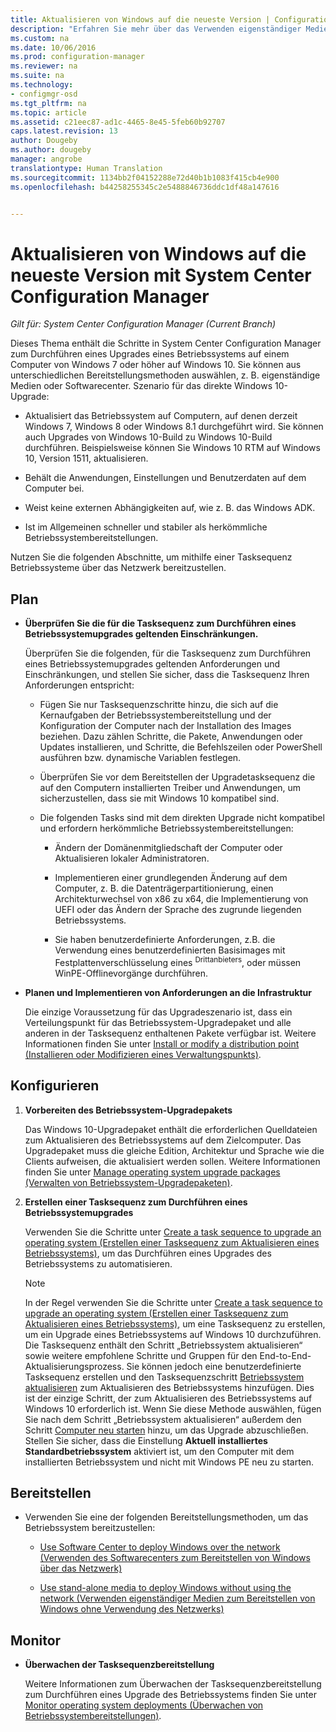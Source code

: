 ```yaml
---
title: Aktualisieren von Windows auf die neueste Version | Configuration Manager
description: "Erfahren Sie mehr über das Verwenden eigenständiger Medien oder Softwarecenter in Configuration Manager, um ein Upgrade eines Betriebssystems von Windows 7 oder höher auf Windows 10 durchzuführen."
ms.custom: na
ms.date: 10/06/2016
ms.prod: configuration-manager
ms.reviewer: na
ms.suite: na
ms.technology:
- configmgr-osd
ms.tgt_pltfrm: na
ms.topic: article
ms.assetid: c21eec87-ad1c-4465-8e45-5feb60b92707
caps.latest.revision: 13
author: Dougeby
ms.author: dougeby
manager: angrobe
translationtype: Human Translation
ms.sourcegitcommit: 1134bb2f04152288e72d40b1b1083f415cb4e900
ms.openlocfilehash: b44258255345c2e5488846736ddc1df48a147616


---
```

# <a name="upgrade-windows-to-the-latest-version-with-system-center-configuration-manager"></a>Aktualisieren von Windows auf die neueste Version mit System Center Configuration Manager

*Gilt für: System Center Configuration Manager (Current Branch)*

Dieses Thema enthält die Schritte in System Center Configuration Manager zum Durchführen eines Upgrades eines Betriebssystems auf einem Computer von Windows 7 oder höher auf Windows 10. Sie können aus unterschiedlichen Bereitstellungsmethoden auswählen, z. B. eigenständige Medien oder Softwarecenter. Szenario für das direkte Windows 10-Upgrade:  

-   Aktualisiert das Betriebssystem auf Computern, auf denen derzeit Windows 7, Windows 8 oder Windows 8.1 durchgeführt wird. Sie können auch Upgrades von Windows 10-Build zu Windows 10-Build durchführen. Beispielsweise können Sie Windows 10 RTM auf Windows 10, Version 1511, aktualisieren.  

-   Behält die Anwendungen, Einstellungen und Benutzerdaten auf dem Computer bei.  

-   Weist keine externen Abhängigkeiten auf, wie z. B. das Windows ADK.  

-   Ist im Allgemeinen schneller und stabiler als herkömmliche Betriebssystembereitstellungen.  

 Nutzen Sie die folgenden Abschnitte, um mithilfe einer Tasksequenz Betriebssysteme über das Netzwerk bereitzustellen.  

##  <a name="a-namebkmkplana-plan"></a><a name="BKMK_Plan"></a> Plan  

-   **Überprüfen Sie die für die Tasksequenz zum Durchführen eines Betriebssystemupgrades geltenden Einschränkungen.**  

     Überprüfen Sie die folgenden, für die Tasksequenz zum Durchführen eines Betriebssystemupgrades geltenden Anforderungen und Einschränkungen, und stellen Sie sicher, dass die Tasksequenz Ihren Anforderungen entspricht:  

    -   Fügen Sie nur Tasksequenzschritte hinzu, die sich auf die Kernaufgaben der Betriebssystembereitstellung und der Konfiguration der Computer nach der Installation des Images beziehen. Dazu zählen Schritte, die Pakete, Anwendungen oder Updates installieren, und Schritte, die Befehlszeilen oder PowerShell ausführen bzw. dynamische Variablen festlegen.  

    -   Überprüfen Sie vor dem Bereitstellen der Upgradetasksequenz die auf den Computern installierten Treiber und Anwendungen, um sicherzustellen, dass sie mit Windows 10 kompatibel sind.  

    -   Die folgenden Tasks sind mit dem direkten Upgrade nicht kompatibel und erfordern herkömmliche Betriebssystembereitstellungen:  

        -   Ändern der Domänenmitgliedschaft der Computer oder Aktualisieren lokaler Administratoren.  

        -   Implementieren einer grundlegenden Änderung auf dem Computer, z. B. die Datenträgerpartitionierung, einen Architekturwechsel von x86 zu x64, die Implementierung von UEFI oder das Ändern der Sprache des zugrunde liegenden Betriebssystems.  

        -   Sie haben benutzerdefinierte Anforderungen, z.B. die Verwendung eines benutzerdefinierten Basisimages mit Festplattenverschlüsselung eines <sup>Drittanbieters</sup>, oder müssen WinPE-Offlinevorgänge durchführen.  

-   **Planen und Implementieren von Anforderungen an die Infrastruktur**  

     Die einzige Voraussetzung für das Upgradeszenario ist, dass ein Verteilungspunkt für das Betriebssystem-Upgradepaket und alle anderen in der Tasksequenz enthaltenen Pakete verfügbar ist. Weitere Informationen finden Sie unter [Install or modify a distribution point (Installieren oder Modifizieren eines Verwaltungspunkts)](../../core/servers/deploy/configure/install-and-configure-distribution-points.md).

##  <a name="a-namebkmkconfigurea-configure"></a><a name="BKMK_Configure"></a> Konfigurieren  

1.  **Vorbereiten des Betriebssystem-Upgradepakets**  

     Das Windows 10-Upgradepaket enthält die erforderlichen Quelldateien zum Aktualisieren des Betriebssystems auf dem Zielcomputer. Das Upgradepaket muss die gleiche Edition, Architektur und Sprache wie die Clients aufweisen, die aktualisiert werden sollen.  Weitere Informationen finden Sie unter [Manage operating system upgrade packages (Verwalten von Betriebssystem-Upgradepaketen)](../get-started/manage-operating-system-upgrade-packages.md).  

2.  **Erstellen einer Tasksequenz zum Durchführen eines Betriebssystemupgrades**  

     Verwenden Sie die Schritte unter [Create a task sequence to upgrade an operating system (Erstellen einer Tasksequenz zum Aktualisieren eines Betriebssystems)](create-a-task-sequence-to-upgrade-an-operating-system.md), um das Durchführen eines Upgrades des Betriebssystems zu automatisieren.  

    > [!NOTE]  
    >  In der Regel verwenden Sie die Schritte unter [Create a task sequence to upgrade an operating system (Erstellen einer Tasksequenz zum Aktualisieren eines Betriebssystems)](create-a-task-sequence-to-upgrade-an-operating-system.md), um eine Tasksequenz zu erstellen, um ein Upgrade eines Betriebssystems auf Windows 10 durchzuführen. Die Tasksequenz enthält den Schritt „Betriebssystem aktualisieren“ sowie weitere empfohlene Schritte und Gruppen für den End-to-End-Aktualisierungsprozess. Sie können jedoch eine benutzerdefinierte Tasksequenz erstellen und den Tasksequenzschritt [Betriebssystem aktualisieren](../understand/task-sequence-steps.md#BKMK_UpgradeOS) zum Aktualisieren des Betriebssystems hinzufügen. Dies ist der einzige Schritt, der zum Aktualisieren des Betriebssystems auf Windows 10 erforderlich ist. Wenn Sie diese Methode auswählen, fügen Sie nach dem Schritt „Betriebssystem aktualisieren“ außerdem den Schritt [Computer neu starten](../understand/task-sequence-steps.md#a-namebkmkrestartcomputera-restart-computer) hinzu, um das Upgrade abzuschließen. Stellen Sie sicher, dass die Einstellung **Aktuell installiertes Standardbetriebssystem** aktiviert ist, um den Computer mit dem installierten Betriebssystem und nicht mit Windows PE neu zu starten.  

##  <a name="a-namebkmkdeploya-deploy"></a><a name="BKMK_Deploy"></a> Bereitstellen  

-   Verwenden Sie eine der folgenden Bereitstellungsmethoden, um das Betriebssystem bereitzustellen:  

    -   [Use Software Center to deploy Windows over the network (Verwenden des Softwarecenters zum Bereitstellen von Windows über das Netzwerk)](use-software-center-to-deploy-windows-over-the-network.md)  

    -   [Use stand-alone media to deploy Windows without using the network (Verwenden eigenständiger Medien zum Bereitstellen von Windows ohne Verwendung des Netzwerks)](use-stand-alone-media-to-deploy-windows-without-using-the-network.md)  

## <a name="monitor"></a>Monitor  

-   **Überwachen der Tasksequenzbereitstellung**  

     Weitere Informationen zum Überwachen der Tasksequenzbereitstellung zum Durchführen eines Upgrade des Betriebssystems finden Sie unter [Monitor operating system deployments (Überwachen von Betriebssystembereitstellungen)](monitor-operating-system-deployments.md).  



<!--HONumber=Nov16_HO1-->


